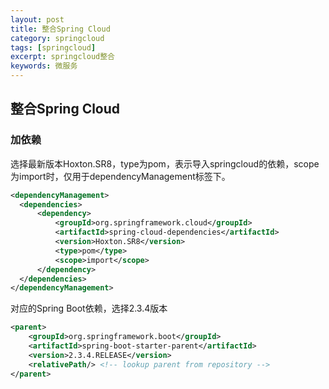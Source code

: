 ```yaml
---
layout: post
title: 整合Spring Cloud
category: springcloud
tags: [springcloud]
excerpt: springcloud整合
keywords: 微服务
---
```


## 整合Spring Cloud

### 加依赖

选择最新版本Hoxton.SR8，type为pom，表示导入springcloud的依赖，scope为import时，仅用于dependencyManagement标签下。

```xml
<dependencyManagement>
  <dependencies>
      <dependency>
          <groupId>org.springframework.cloud</groupId>
          <artifactId>spring-cloud-dependencies</artifactId>
          <version>Hoxton.SR8</version>
          <type>pom</type>
          <scope>import</scope>
      </dependency>
  </dependencies>
</dependencyManagement>
```



对应的Spring Boot依赖，选择2.3.4版本

```xml
<parent>
    <groupId>org.springframework.boot</groupId>
    <artifactId>spring-boot-starter-parent</artifactId>
    <version>2.3.4.RELEASE</version>
    <relativePath/> <!-- lookup parent from repository -->
</parent>
```

